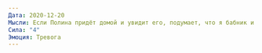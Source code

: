 ```yaml
---
Дата: 2020-12-20
Мысли: Если Полина придёт домой и увидит его, подумает, что я бабник и будет задавать вопросы
Сила: "4"
Эмоция: Тревога
---
```

